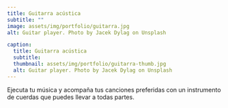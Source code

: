 ```yaml
---
title: Guitarra acústica
subtitle: ""
image: assets/img/portfolio/guitarra.jpg
alt: Guitar player. Photo by Jacek Dylag on Unsplash

caption:
  title: Guitarra acústica
  subtitle: 
  thumbnail: assets/img/portfolio/guitarra-thumb.jpg
  alt: Guitar player. Photo by Jacek Dylag on Unsplash
---
```

Ejecuta tu música y acompaña tus canciones preferidas con un instrumento  de cuerdas que puedes llevar a todas partes.

<!-- {:.list-inline}
- Date: January 2017
- Client: Threads
- Category: Illustration -->
